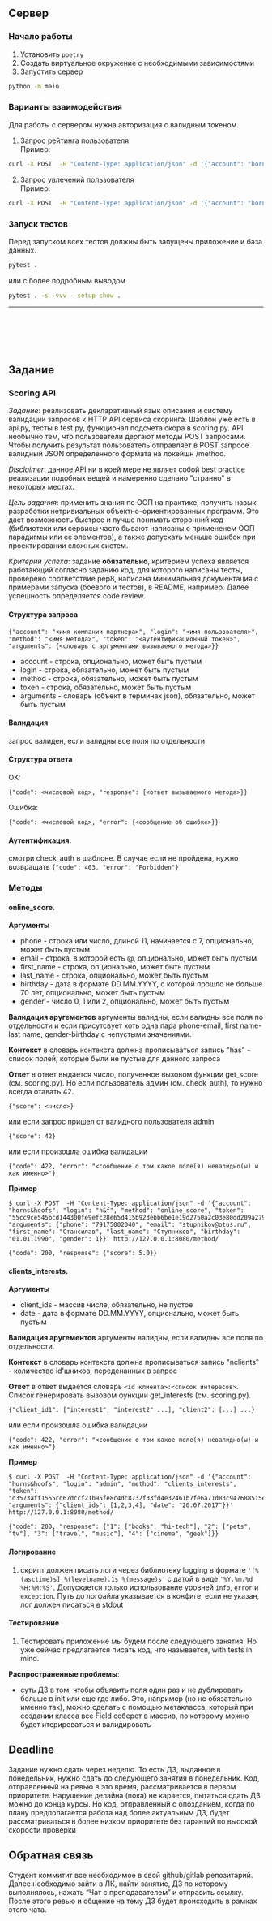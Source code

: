 ## Сервер

### Начало работы
1. Установить `poetry`
2. Создать виртуальное окружение с необходимыми зависимостями
3. Запустить сервер
```bash
python -m main
```

### Варианты взаимодействия
Для работы с сервером нужна авторизация с валидным токеном.

1. Запрос рейтинга пользователя<br>
Пример:
```bash
curl -X POST  -H "Content-Type: application/json" -d '{"account": "horns&hoofs", "login": "h&f", "method": "online_score", "token": "55cc9ce545bcd144300fe9efc28e65d415b923ebb6be1e19d2750a2c03e80dd209a27954dca045e5bb12418e7d89b6d718a9e35af34e14e1d5bcd5a08f21fc95", "arguments": {"phone": "79175002040", "email": "stupnikov@otus.ru", "first_name": "Стансилав", "last_name": "Ступников", "birthday": "01.01.1990", "gender": 1}}' http://127.0.0.1:8080/online_score/
```
2. Запрос увлечений пользователя<br>
Пример:
```bash
curl -X POST  -H "Content-Type: application/json" -d '{"account": "horns&hoofs", "login": "admin", "method": "clients_interests", "token": "21c7d0dae2e2013052b215873938759c0284e82f6c1de1b382ad31b89d44e0ae1bfa173c70e4d8d2c7b48fa9d6529aee3f0a7cf7b84caf7d2df946853fbed33f", "arguments": {"client_ids": [1,2,3,4], "date": "20.07.2017"}}' http://127.0.0.1:8080/clients_interests/
```


### Запуск тестов
Перед запуском всех тестов должны быть запущены приложение и база данных.
```bash
pytest .
```
или с более подробным выводом
```bash
pytest . -s -vvv --setup-show .
```

________________________________________________________________________________________________________________________
<br>
<br>
<br>
<br>




## Задание
### Scoring API

*Задание*: реализовать декларативный язык описания и систему валидации запросов к HTTP API сервиса скоринга. Шаблон уже есть в api.py, тесты в test.py, функционал подсчета скора в scoring.py. API необычно тем, что пользователи дергают методы POST запросами. Чтобы получить результат пользователь отправляет в POST запросе валидный JSON определенного формата на локейшн /method. 

*Disclaimer*: данное API ни в коей мере не являет собой best practice реализации подобных вещей и намеренно сделано "странно" в некоторых местах.

*Цель задания*: применить знания по ООП на практике, получить навык разработки нетривиальных объектно-ориентированных программ. Это даст возможность быстрее и лучше понимать сторонний код (библиотеки или сервисы часто бывают написаны с примененем ООП парадигмы или ее элементов), а также допускать меньше ошибок при проектировании сложных систем.

*Критерии успеха*: задание __обязательно__, критерием успеха является работающий согласно заданию код, для которого написаны тесты, проверено соответствие pep8, написана минимальная документация с примерами запуска (боевого и тестов), в README, например. Далее успешность определяется code review.

#### Структура запроса
```
{"account": "<имя компании партнера>", "login": "<имя пользователя>", "method": "<имя метода>", "token": "<аутентификационный токен>", "arguments": {<словарь с аргументами вызываемого метода>}}
```
* account - строка, опционально, может быть пустым
* login - строка, обязательно, может быть пустым
* method - строка, обязательно, может быть пустым
* token - строка, обязательно, может быть пустым
* arguments - словарь (объект в терминах json), обязательно, может быть пустым

#### Валидация
запрос валиден, если валидны все поля по отдельности

#### Структура ответа
OK:
```
{"code": <числовой код>, "response": {<ответ вызываемого метода>}}
```
Ошибка:
```
{"code": <числовой код>, "error": {<сообщение об ошибке>}}
```

#### Аутентификация:
смотри check_auth в шаблоне. В случае если не пройдена, нужно возвращать
```{"code": 403, "error": "Forbidden"}```

### Методы
#### online_score.
__Аргументы__
* phone - строка или число, длиной 11, начинается с 7, опционально, может быть пустым
* email - строка, в которой есть @, опционально, может быть пустым
* first_name - строка, опционально, может быть пустым
* last_name - строка, опционально, может быть пустым
* birthday - дата в формате DD.MM.YYYY, с которой прошло не больше 70 лет, опционально, может быть пустым
* gender - число 0, 1 или 2, опционально, может быть пустым

__Валидация аругементов__
аргументы валидны, если валидны все поля по отдельности и если присутсвует хоть одна пара phone-email, first name-last name, gender-birthday с непустыми значениями.

__Контекст__
в словарь контекста должна прописываться запись  "has" - список полей, которые были не пустые для данного запроса

__Ответ__
в ответ выдается число, полученное вызовом функции get_score (см. scoring.py). Но если пользователь админ (см. check_auth), то нужно всегда отавать 42.
```
{"score": <число>}
```
или если запрос пришел от валидного пользователя admin
```
{"score": 42}
```
или если произошла ошибка валидации
```
{"code": 422, "error": "<сообщение о том какое поле(я) невалидно(ы) и как именно>"}
```

__Пример__
```
$ curl -X POST  -H "Content-Type: application/json" -d '{"account": "horns&hoofs", "login": "h&f", "method": "online_score", "token": "55cc9ce545bcd144300fe9efc28e65d415b923ebb6be1e19d2750a2c03e80dd209a27954dca045e5bb12418e7d89b6d718a9e35af34e14e1d5bcd5a08f21fc95", "arguments": {"phone": "79175002040", "email": "stupnikov@otus.ru", "first_name": "Стансилав", "last_name": "Ступников", "birthday": "01.01.1990", "gender": 1}}' http://127.0.0.1:8080/method/
```
```
{"code": 200, "response": {"score": 5.0}}
```

#### clients_interests.
__Аргументы__
* client_ids - массив числе, обязательно, не пустое
* date - дата в формате DD.MM.YYYY, опционально, может быть пустым

__Валидация аругементов__
аргументы валидны, если валидны все поля по отдельности.

__Контекст__
в словарь контекста должна прописываться запись  "nclients" - количество id'шников,
переденанных в запрос

__Ответ__
в ответ выдается словарь `<id клиента>:<список интересов>`. Список генерировать вызовом функции get_interests (см. scoring.py).
```
{"client_id1": ["interest1", "interest2" ...], "client2": [...] ...}
```
или если произошла ошибка валидации
```
{"code": 422, "error": "<сообщение о том какое поле(я) невалидно(ы) и как именно>"}
```

__Пример__
```
$ curl -X POST  -H "Content-Type: application/json" -d '{"account": "horns&hoofs", "login": "admin", "method": "clients_interests", "token": "d3573aff1555cd67dccf21b95fe8c4dc8732f33fd4e32461b7fe6a71d83c947688515e36774c00fb630b039fe2223c991f045f13f24091386050205c324687a0", "arguments": {"client_ids": [1,2,3,4], "date": "20.07.2017"}}' http://127.0.0.1:8080/method/
```
```
{"code": 200, "response": {"1": ["books", "hi-tech"], "2": ["pets", "tv"], "3": ["travel", "music"], "4": ["cinema", "geek"]}}
```

#### Логирование
1. скрипт должен писать логи через библиотеку logging в формате `'[%(asctime)s] %(levelname).1s %(message)s'` c датой в виде `'%Y.%m.%d %H:%M:%S'`. Допускается только использование уровней `info`, `error` и `exception`. Путь до логфайла указывается в конфиге, если не указан, лог должен писаться в stdout

#### Тестирование
1. Тестировать приложение мы будем после следующего занятия. Но уже сейчас предлагается писать код, что называется, with tests in mind.

__Распространенные проблемы__:
* суть ДЗ в том, чтобы объявить поля один раз и не дублировать больше в init или еще где либо. Это, например (но не обязательно именно так), можно сделать с помощью метакласса, который при создании класса все Field соберет в массив, по которому можно будет итерироваться и валидировать

## Deadline
Задание нужно сдать через неделю. То есть ДЗ, выданное в понедельник, нужно сдать до следующего занятия в понедельник. Код, отправленный на ревью в это время, рассматривается в первом приоритете. Нарушение делайна (пока) не карается, пытаться сдать ДЗ можно до конца курсы. Но код, отправленный с опозданием, когда по плану предполагается работа над более актуальным ДЗ, будет рассматриваться в более низком приоритете без гарантий по высокой скорости проверки

## Обратная связь
Cтудент коммитит все необходимое в свой github/gitlab репозитарий. Далее необходимо зайти в ЛК, найти занятие, ДЗ по которому выполнялось, нажать “Чат с преподавателем” и отправить ссылку. После этого ревью и общение на тему ДЗ будет происходить в рамках этого чата.


